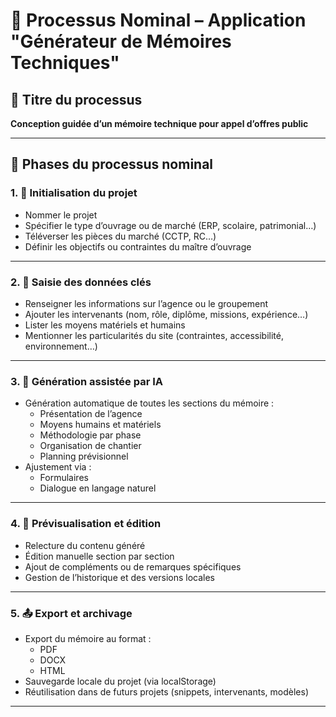 # 🧭 Processus Nominal – Application "Générateur de Mémoires Techniques"

## 🎯 Titre du processus
**Conception guidée d’un mémoire technique pour appel d’offres public**

---

## 📌 Phases du processus nominal

### 1. 🏁 Initialisation du projet
- Nommer le projet
- Spécifier le type d’ouvrage ou de marché (ERP, scolaire, patrimonial…)
- Téléverser les pièces du marché (CCTP, RC…)
- Définir les objectifs ou contraintes du maître d’ouvrage

---

### 2. 📝 Saisie des données clés
- Renseigner les informations sur l’agence ou le groupement
- Ajouter les intervenants (nom, rôle, diplôme, missions, expérience…)
- Lister les moyens matériels et humains
- Mentionner les particularités du site (contraintes, accessibilité, environnement…)

---

### 3. 🤖 Génération assistée par IA
- Génération automatique de toutes les sections du mémoire :
  - Présentation de l’agence
  - Moyens humains et matériels
  - Méthodologie par phase
  - Organisation de chantier
  - Planning prévisionnel
- Ajustement via :
  - Formulaires
  - Dialogue en langage naturel

---

### 4. 🧾 Prévisualisation et édition
- Relecture du contenu généré
- Édition manuelle section par section
- Ajout de compléments ou de remarques spécifiques
- Gestion de l’historique et des versions locales

---

### 5. 📤 Export et archivage
- Export du mémoire au format :
  - PDF
  - DOCX
  - HTML
- Sauvegarde locale du projet (via localStorage)
- Réutilisation dans de futurs projets (snippets, intervenants, modèles)

---

